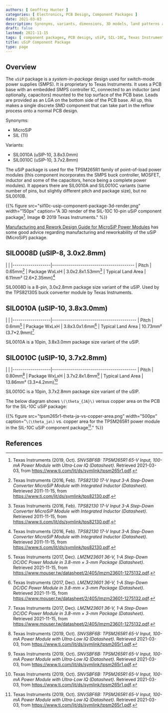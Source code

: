 ```yaml
---
authors: [ Geoffrey Hunter ]
categories: [ Electronics, PCB Design, Component Packages ]
date: 2021-03-03
description: Synonyms, variants, dimensions, 3D models, land patterns and more info on the uSiP component package.
draft: false
lastmod: 2021-11-15
tags: [ component packages, PCB design, uSiP, SIL-10C, Texas Instruments, TI, PoL ]
title: uSiP Component Package
type: page
---
```


## Overview

The `uSiP` package is a _system-in-package_ design used for switch-mode power supplies (SMPS). It is proprietary to Texas Instruments. It uses a PCB base with an embedded SMPS controller IC, connected to an inductor (and optionally, capacitors) mounted to the top surface of the PCB base. Leads are provided as an LGA on the bottom side of the PCB base. All up, this makes a single discrete SMD component that can take part in the reflow process onto a normal PCB design.

Synonyms:

* MicroSiP
* SIL (TI)

Variants:

* SIL0010A (uSIP-10, 3.8x3.0mm)
* SIL0010C (uSIP-10, 3.7x2.8mm)

The uSiP package is used for the TPSM265R1 family of point-of-load power modules (this component incorporates the SMPS buck controller, MOSFET, inductor and some of the capacitors, hence being a complete power modules). It appears there are SIL0010A and SIL0010C variants (same number of pins, but slightly different pitch and package size), but no SIL0010B.

{{% figure src="sil10c-usip-component-package-3d-render.png" width="150px" caption="A 3D render of the SIL-10C 10-pin uSiP component package[^bib-ti-tpsm265r1-ds]. Image © 2019 Texas Instruments." %}}

[Manufacturing and Rework Design Guide for MicroSiP Power Modules](https://www.ti.com/lit/ug/slib006a/slib006a.pdf) has some good advice regarding manufacturing and reworkability of the uSiP (MicroSiP) package.

## SIL0008D (uSIP-8, 3.0x2.8mm)

| |
|-------------------|-----------------------------------------
| Pitch             | 0.65mm[^bib-ti-tps82130-ds]
| Package WxLxH     | 3.0x2.8x1.53mm[^bib-ti-tps82130-ds]
| Typical Land Area | 6.11mm² (2.6*2.35mm)[^bib-ti-tps82130-ds]

SIL0008D is a 8-pin, 3.0x2.8mm package size variant of the uSIP. Used by the TPS82130S buck converter module by Texas Instruments.

## SIL0010A (uSIP-10, 3.8x3.0mm)

| |
|-------------------|------------------------------------------
| Pitch             | 0.6mm[^bib-ti-lmzm23601-ds]
| Package WxLxH     | 3.8x3.0x1.6mm[^bib-ti-lmzm23601-ds]
| Typical Land Area | 10.73mm² (3.7*2.9mm)[^bib-ti-lmzm23601-ds]

SIL0010A is a 10pin, 3.8x3.0mm package size variant of the uSIP.

## SIL0010C (uSIP-10, 3.7x2.8mm)

| |
|-------------------|------------------------------------------
| Pitch             | 0.80mm[^bib-ti-tpsm265r1-ds]
| Package WxLxH     | 3.7x2.8x1.8mm[^bib-ti-tpsm265r1-ds]
| Typical Land Area | 13.86mm² (3.3*4.2mm)[^bib-ti-tpsm265r1-ds]

SIL0010C is a 10pin, 3.7x2.8mm package size variant of the uSIP.

The below diagram shows `\(\theta_{JA}\)` versus copper area on the PCB for the SIL-10C uSiP package:

{{% figure src="tpsm265r1-theta-ja-vs-copper-area.png" width="500px" caption="`\(\theta_ja\)` vs. copper area for the TPSM265R1 power module in the SIL-10C uSiP component package[^bib-ti-tpsm265r1-ds]." %}}

## References

[^bib-ti-tpsm265r1-ds]: Texas Instruments (2019, Oct). _SNVSBF6B: TPSM265R1 65-V Input, 100-mA Power Module with Ultra-Low IQ (Datasheet)_. Retrieved 2021-03-03, from https://www.ti.com/lit/ds/symlink/tpsm265r1.pdf.
[^bib-ti-lmzm23601-ds]: Texas Instruments (2017, Dec). _LMZM23601 36-V, 1-A Step-Down DC/DC Power Module in 3.8-mm × 3-mm Package (Datasheet)_. Retrieved 2021-11-15, from https://www.mouser.tw/datasheet/2/405/lmzm23601-1275132.pdf.
[^bib-ti-tps82130-ds]: Texas Instruments (2016, Feb). _TPS82130 17-V Input 3-A Step-Down Converter MicroSiP Module with Integrated Inductor (Datasheet)_. Retrieved 2011-11-15, from https://www.ti.com/lit/ds/symlink/tps82130.pdf.
